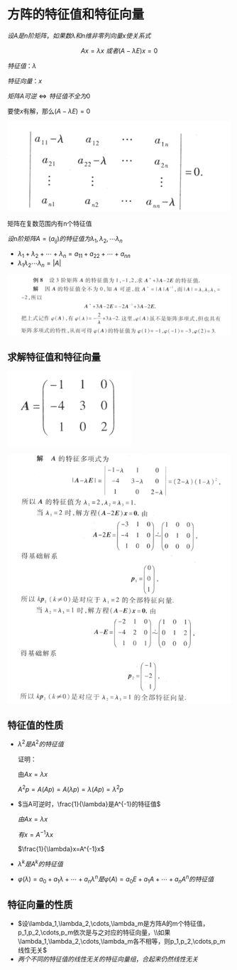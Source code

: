 # 方阵的特征值和特征向量

$设A是n阶矩阵，如果数\lambda 和n维非零列向量x使关系式$

$$
Ax=\lambda x\ 或者(A-\lambda E)x=0
$$

$特征值：\lambda$

$特征向量：x$

$矩阵A可逆\Leftrightarrow 特征值不全为0$

要使$x$有解，那么$(A-\lambda E)=0$

![](pictures/2022-10-25-20-31-56.png)

矩阵在复数范围内有n个特征值

$设n阶矩阵A=(a_{ij})的特征值为\lambda_1,\lambda_2,\cdots\lambda_n$
- $\lambda_1+\lambda_2+\cdots+\lambda_n=a_{11}+a_{22}+\cdots+a_{nn}$
- $\lambda_1\lambda_2\cdots\lambda_n=|A|$

![](pictures/2022-10-25-20-59-38.png)

## 求解特征值和特征向量

![](pictures/2022-10-25-20-40-41.png)

![](pictures/2022-10-25-20-44-09.png)

## 特征值的性质
- $\lambda^2是A^2的特征值$

  证明：

  由$Ax=\lambda x$

  $A^2p=A(Ap)=A(\lambda p)=\lambda(Ap)=\lambda^2p$

- $当A可逆时，\frac{1}{\lambda}是A^{-1}的特征值$

  $由Ax=\lambda x$

  $有x=A^{-1}\lambda x$

  $\frac{1}{\lambda}x=A^{-1}x$

- $\lambda^k是A^k的特征值$
  
- $\varphi (\lambda)=a_0+a_1\lambda+\cdots+a_n\lambda^n是\varphi(A)=a_0E+a_1A+\cdots+a_nA^n的特征值$

## 特征向量的性质

- $设\lambda_1,\lambda_2,\cdots,\lambda_m是方阵A的m个特征值，p_1,p_2,\cdots,p_m依次是与之对应的特征向量，\\如果\lambda_1,\lambda_2,\cdots,\lambda_m各不相等，则p_1,p_2,\cdots,p_m线性无关$
- $两个不同的特征值的线性无关的特征向量组，合起来仍然线性无关$

